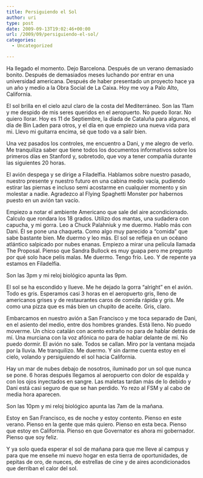 ```yaml
---
title: Persiguiendo el Sol
author: uri
type: post
date: 2009-09-13T19:02:46+00:00
url: /2009/09/persiguiendo-el-sol/
categories:
  - Uncategorized

---
```

Ha llegado el momento. Dejo Barcelona. Después de un verano demasiado bonito. Después de demasiados meses luchando por entrar en una universidad americana. Después de haber presentado un proyecto hace ya un año y medio a la Obra Social de La Caixa. Hoy me voy a Palo Alto, California.

El sol brilla en el cielo azul claro de la costa del Mediterráneo. Son las 11am y me despido de mis seres queridos en el aeropuerto. No puedo llorar. No quiero llorar. Hoy es 11 de Septiembre, la diada de Cataluña para algunos, el día de Bin Laden para otros, y el día en que empiezo una nueva vida para mi. Llevo mi guitarra encima, sé que todo va a salir bien.

Una vez pasados los controles, me encuentro a Dani, y me alegro de verlo. Me tranquiliza saber que tiene todos los documentos informativos sobre los primeros días en Stanford y, sobretodo, que voy a tener compañía durante las siguientes 20 horas.

El avión despega y se dirige a Filadelfia. Hablamos sobre nuestro pasado, nuestro presente y nuestro futuro en una cabina medio vacía, pudiendo estirar las piernas e incluso semi acostarme en cualquier momento y sin molestar a nadie. Agradezco al Flying Spaghetti Monster por habernos puesto en un avión tan vacío.

Empiezo a notar el ambiente Americano que sale del aire acondicionado. Calculo que rondara los 18 grados. Utilizo dos mantas, una sudadera con capucha, y mi gorra. Leo a Chuck Palahniuk y me duermo. Hablo más con Dani. Él se pone una chaqueta. Como algo muy parecido a &#8220;comida&#8221; que sabe bastante bien. Me duermo y leo más. El sol se refleja en un océano atlántico salpicado por nubes enanas. Empiezo a mirar una película llamada The Proposal. Pienso que Sandra Bullock es muy guapa pero me pregunto por qué solo hace pelis malas. Me duermo. Tengo frío. Leo. Y de repente ya estamos en Filadelfia.

Son las 3pm y mi reloj biológico apunta las 9pm. 

El sol se ha escondido y llueve. Me he dejado la gorra &#8220;alright&#8221; en el avión. Todo es gris. Esperamos casi 3 horas en el aeropuerto gris, lleno de americanos grises y de restaurantes caros de comida rápida y gris. Me como una pizza que es más bien un chupito de aceite. Gris, claro.

Embarcamos en nuestro avión a San Francisco y me toca separado de Dani, en el asiento del medio, entre dos hombres grandes. Está lleno. No puedo moverme. Un chico catalán con acento extraño no para de hablar detrás de mí. Una murciana con la voz afónica no para de hablar delante de mí. No puedo dormir. El avión no sale. Todos se callan. Miro por la ventana mojada por la lluvia. Me tranquilizo. Me duermo. Y sin darme cuenta estoy en el cielo, volando y persiguiendo el sol hacia California.

Hay un mar de nubes debajo de nosotros, iluminado por un sol que nunca se pone. 6 horas después llegamos al aeropuerto con dolor de espalda y con los ojos inyectados en sangre. Las maletas tardan más de lo debido y Dani está casi seguro de que se han perdido. Yo rezo al FSM y al cabo de media hora aparecen.

Son las 10pm y mi reloj biológico apunta las 7am de la mañana.

Estoy en San Francisco, es de noche y estoy contento. Pienso en este verano. Pienso en la gente que más quiero. Pienso en esta beca. Pienso que estoy en California. Pienso en que Governator es ahora mi gobernador. Pienso que soy feliz.

Y ya solo queda esperar el sol de mañana para que me lleve al campus y para que me enseñe mi nuevo hogar en esta tierra de oportunidades, de pepitas de oro, de nueces, de estrellas de cine y de aires acondicionados que derriban el calor del sol.